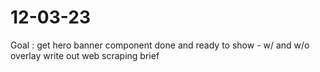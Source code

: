 # 12-03-23

Goal :
get hero banner component done and ready to show - w/ and w/o overlay
write out web scraping brief